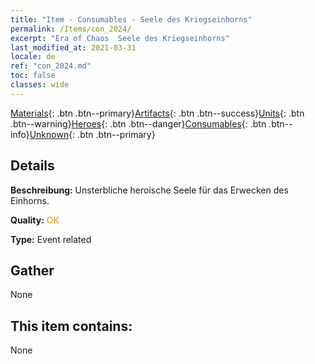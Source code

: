 ```yaml
---
title: "Item - Consumables - Seele des Kriegseinhorns"
permalink: /Items/con_2024/
excerpt: "Era of Chaos  Seele des Kriegseinhorns"
last_modified_at: 2021-03-31
locale: de
ref: "con_2024.md"
toc: false
classes: wide
---
```

 [Materials](/de/Items/){: .btn .btn--primary}[Artifacts](/de/Items/Artifacts/){: .btn .btn--success}[Units](/de/Items/Units/){: .btn .btn--warning}[Heroes](/de/Items/Heroes/){: .btn .btn--danger}[Consumables](/de/Items/Consumables/){: .btn .btn--info}[Unknown](/de/Items/Unknown/){: .btn .btn--primary}

## Details
 **Beschreibung:** Unsterbliche heroische Seele für das Erwecken des Einhorns.

 **Quality:** <span style="color: #FF8C00">OK</span>

 **Type:** Event related

## Gather

  None

## This item contains:

  None

